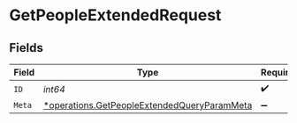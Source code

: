 # GetPeopleExtendedRequest


## Fields

| Field                                                                                                     | Type                                                                                                      | Required                                                                                                  | Description                                                                                               | Example                                                                                                   |
| --------------------------------------------------------------------------------------------------------- | --------------------------------------------------------------------------------------------------------- | --------------------------------------------------------------------------------------------------------- | --------------------------------------------------------------------------------------------------------- | --------------------------------------------------------------------------------------------------------- |
| `ID`                                                                                                      | *int64*                                                                                                   | :heavy_check_mark:                                                                                        | id                                                                                                        |                                                                                                           |
| `Meta`                                                                                                    | [*operations.GetPeopleExtendedQueryParamMeta](../../models/operations/getpeopleextendedqueryparammeta.md) | :heavy_minus_sign:                                                                                        | meta                                                                                                      | translations                                                                                              |